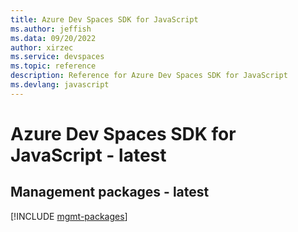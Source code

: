 ```yaml
---
title: Azure Dev Spaces SDK for JavaScript
ms.author: jeffish
ms.data: 09/20/2022
author: xirzec
ms.service: devspaces
ms.topic: reference
description: Reference for Azure Dev Spaces SDK for JavaScript
ms.devlang: javascript
---
```

# Azure Dev Spaces SDK for JavaScript - latest

## Management packages - latest
[!INCLUDE [mgmt-packages](dev-spaces-mgmt-index.md)]